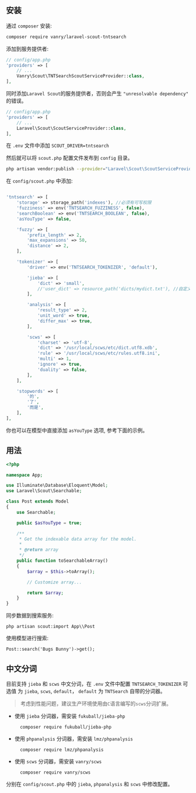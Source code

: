 
## 安装

通过 `composer` 安装:

``` bash
composer require vanry/laravel-scout-tntsearch
```

添加到服务提供者:

```php
// config/app.php
'providers' => [
    // ...
    Vanry\Scout\TNTSearchScoutServiceProvider::class,
],
```

同时添加`Laravel Scout`的服务提供者，否则会产生 `"unresolvable dependency"` 的错误。

```php
// config/app.php
'providers' => [
    // ...
    Laravel\Scout\ScoutServiceProvider::class,
],
```

在 `.env` 文件中添加 `SCOUT_DRIVER=tntsearch`

然后就可以将 `scout.php` 配置文件发布到 `config` 目录。

```bash
php artisan vendor:publish --provider="Laravel\Scout\ScoutServiceProvider"
```

在 `config/scout.php` 中添加:

```php

'tntsearch' => [
    'storage' => storage_path('indexes'), //必须有可写权限
    'fuzziness' => env('TNTSEARCH_FUZZINESS', false),
    'searchBoolean' => env('TNTSEARCH_BOOLEAN', false),
    'asYouType' => false,

    'fuzzy' => [
        'prefix_length' => 2,
        'max_expansions' => 50,
        'distance' => 2,
    ],

    'tokenizer' => [
        'driver' => env('TNTSEARCH_TOKENIZER', 'default'),

        'jieba' => [
            'dict' => 'small',
            //'user_dict' => resource_path('dicts/mydict.txt'), //自定义词典路径
        ],

        'analysis' => [
            'result_type' => 2,
            'unit_word' => true,
            'differ_max' => true,
        ],

        'scws' => [
            'charset' => 'utf-8',
            'dict' => '/usr/local/scws/etc/dict.utf8.xdb',
            'rule' => '/usr/local/scws/etc/rules.utf8.ini',
            'multi' => 1,
            'ignore' => true,
            'duality' => false,
        ],
    ],

    'stopwords' => [
        '的',
        '了',
        '而是',
    ],
],

```

你也可以在模型中直接添加 `asYouType` 选项, 参考下面的示例。

## 用法


```php
<?php

namespace App;

use Illuminate\Database\Eloquent\Model;
use Laravel\Scout\Searchable;

class Post extends Model
{
    use Searchable;

    public $asYouType = true;

    /**
     * Get the indexable data array for the model.
     *
     * @return array
     */
    public function toSearchableArray()
    {
        $array = $this->toArray();

        // Customize array...

        return $array;
    }
}
```

同步数据到搜索服务:

`php artisan scout:import App\\Post`


使用模型进行搜索:

`Post::search('Bugs Bunny')->get();`

## 中文分词

目前支持 `jieba` 和 `scws` 中文分词，在 `.env` 文件中配置 `TNTSEARCH_TOKENIZER` 可选值 为 `jieba`, `scws`, `default`， `default` 为 `TNTSearch` 自带的分词器。

> 考虑到性能问题，建议生产环境使用由`C`语言编写的`scws`分词扩展。

- 使用 `jieba` 分词器，需安装 `fukuball/jieba-php`

        composer require fukuball/jieba-php

- 使用 `phpanalysis` 分词器，需安装 `lmz/phpanalysis`

        composer require lmz/phpanalysis

- 使用 `scws` 分词器，需安装 `vanry/scws`

        composer require vanry/scws

分别在 `config/scout.php` 中的 `jieba`, `phpanalysis` 和 `scws` 中修改配置。
